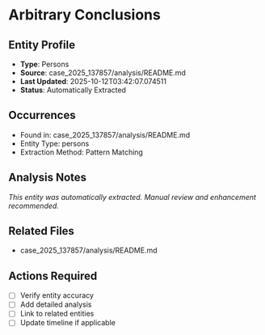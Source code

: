 # Arbitrary Conclusions

## Entity Profile
- **Type**: Persons
- **Source**: case_2025_137857/analysis/README.md
- **Last Updated**: 2025-10-12T03:42:07.074511
- **Status**: Automatically Extracted

## Occurrences
- Found in: case_2025_137857/analysis/README.md
- Entity Type: persons
- Extraction Method: Pattern Matching

## Analysis Notes
*This entity was automatically extracted. Manual review and enhancement recommended.*

## Related Files
- case_2025_137857/analysis/README.md

## Actions Required
- [ ] Verify entity accuracy
- [ ] Add detailed analysis
- [ ] Link to related entities
- [ ] Update timeline if applicable
